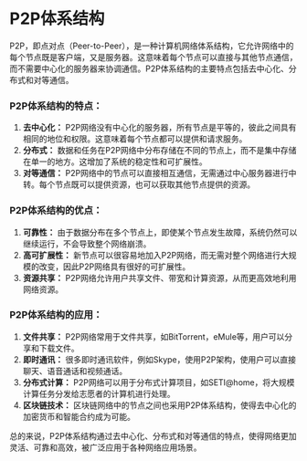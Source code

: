 # P2P体系结构

P2P，即点对点（Peer-to-Peer），是一种计算机网络体系结构，它允许网络中的每个节点既是客户端，又是服务器。这意味着每个节点可以直接与其他节点通信，而不需要中心化的服务器来协调通信。P2P体系结构的主要特点包括去中心化、分布式和对等通信。

### P2P体系结构的特点：

1. **去中心化：** P2P网络没有中心化的服务器，所有节点是平等的，彼此之间具有相同的地位和权限。这意味着每个节点都可以提供和请求服务。
2. **分布式：** 数据和任务在P2P网络中分布存储在不同的节点上，而不是集中存储在单一的地方。这增加了系统的稳定性和可扩展性。
3. **对等通信：** P2P网络中的节点可以直接相互通信，无需通过中心服务器进行中转。每个节点既可以提供资源，也可以获取其他节点提供的资源。

### P2P体系结构的优点：

1. **可靠性：** 由于数据分布在多个节点上，即使某个节点发生故障，系统仍然可以继续运行，不会导致整个网络崩溃。
2. **高可扩展性：** 新节点可以很容易地加入P2P网络，而无需对整个网络进行大规模的改变，因此P2P网络具有很好的可扩展性。
3. **资源共享：** P2P网络允许用户共享文件、带宽和计算资源，从而更高效地利用网络资源。

### P2P体系结构的应用：

1. **文件共享：** P2P网络常用于文件共享，如BitTorrent，eMule等，用户可以分享和下载文件。
2. **即时通讯：** 很多即时通讯软件，例如Skype，使用P2P架构，使用户可以直接聊天、语音通话和视频通话。
3. **分布式计算：** P2P网络可以用于分布式计算项目，如SETI@home，将大规模计算任务分发给志愿者的计算机进行处理。
4. **区块链技术：** 区块链网络中的节点之间也采用P2P体系结构，使得去中心化的加密货币和智能合约成为可能。

总的来说，P2P体系结构通过去中心化、分布式和对等通信的特点，使得网络更加灵活、可靠和高效，被广泛应用于各种网络应用场景。













